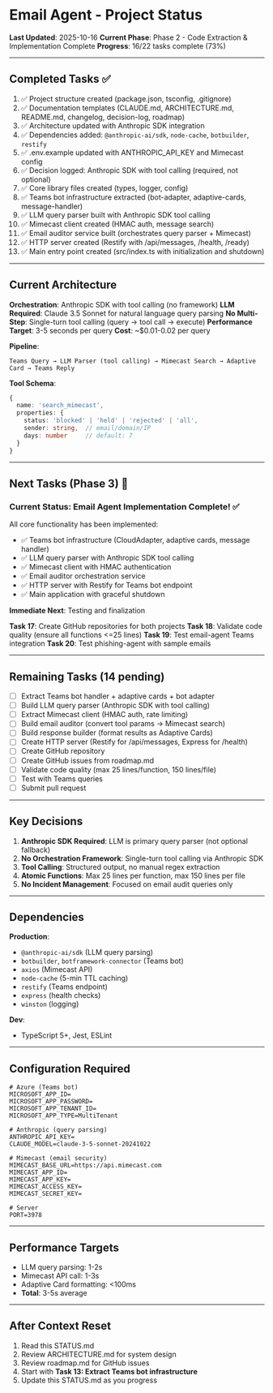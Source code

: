 # Email Agent - Project Status

**Last Updated**: 2025-10-16
**Current Phase**: Phase 2 - Code Extraction & Implementation Complete
**Progress**: 16/22 tasks complete (73%)

---

## Completed Tasks ✅

1. ✅ Project structure created (package.json, tsconfig, .gitignore)
2. ✅ Documentation templates (CLAUDE.md, ARCHITECTURE.md, README.md, changelog, decision-log, roadmap)
3. ✅ Architecture updated with Anthropic SDK integration
4. ✅ Dependencies added: `@anthropic-ai/sdk`, `node-cache`, `botbuilder`, `restify`
5. ✅ .env.example updated with ANTHROPIC_API_KEY and Mimecast config
6. ✅ Decision logged: Anthropic SDK with tool calling (required, not optional)
7. ✅ Core library files created (types, logger, config)
8. ✅ Teams bot infrastructure extracted (bot-adapter, adaptive-cards, message-handler)
9. ✅ LLM query parser built with Anthropic SDK tool calling
10. ✅ Mimecast client created (HMAC auth, message search)
11. ✅ Email auditor service built (orchestrates query parser + Mimecast)
12. ✅ HTTP server created (Restify with /api/messages, /health, /ready)
13. ✅ Main entry point created (src/index.ts with initialization and shutdown)

---

## Current Architecture

**Orchestration**: Anthropic SDK with tool calling (no framework)
**LLM Required**: Claude 3.5 Sonnet for natural language query parsing
**No Multi-Step**: Single-turn tool calling (query → tool call → execute)
**Performance Target**: 3-5 seconds per query
**Cost**: ~$0.01-0.02 per query

**Pipeline**:
```
Teams Query → LLM Parser (tool calling) → Mimecast Search → Adaptive Card → Teams Reply
```

**Tool Schema**:
```typescript
{
  name: 'search_mimecast',
  properties: {
    status: 'blocked' | 'held' | 'rejected' | 'all',
    sender: string,  // email/domain/IP
    days: number     // default: 7
  }
}
```

---

## Next Tasks (Phase 3) 🚧

### Current Status: Email Agent Implementation Complete! ✅

All core functionality has been implemented:
- ✅ Teams bot infrastructure (CloudAdapter, adaptive cards, message handler)
- ✅ LLM query parser with Anthropic SDK tool calling
- ✅ Mimecast client with HMAC authentication
- ✅ Email auditor orchestration service
- ✅ HTTP server with Restify for Teams bot endpoint
- ✅ Main application with graceful shutdown

**Immediate Next**: Testing and finalization

**Task 17**: Create GitHub repositories for both projects
**Task 18**: Validate code quality (ensure all functions <=25 lines)
**Task 19**: Test email-agent Teams integration
**Task 20**: Test phishing-agent with sample emails

---

## Remaining Tasks (14 pending)

- [ ] Extract Teams bot handler + adaptive cards + bot adapter
- [ ] Build LLM query parser (Anthropic SDK with tool calling)
- [ ] Extract Mimecast client (HMAC auth, rate limiting)
- [ ] Build email auditor (convert tool params → Mimecast search)
- [ ] Build response builder (format results as Adaptive Cards)
- [ ] Create HTTP server (Restify for /api/messages, Express for /health)
- [ ] Create GitHub repository
- [ ] Create GitHub issues from roadmap.md
- [ ] Validate code quality (max 25 lines/function, 150 lines/file)
- [ ] Test with Teams queries
- [ ] Submit pull request

---

## Key Decisions

1. **Anthropic SDK Required**: LLM is primary query parser (not optional fallback)
2. **No Orchestration Framework**: Single-turn tool calling via Anthropic SDK
3. **Tool Calling**: Structured output, no manual regex extraction
4. **Atomic Functions**: Max 25 lines per function, max 150 lines per file
5. **No Incident Management**: Focused on email audit queries only

---

## Dependencies

**Production**:
- `@anthropic-ai/sdk` (LLM query parsing)
- `botbuilder`, `botframework-connector` (Teams bot)
- `axios` (Mimecast API)
- `node-cache` (5-min TTL caching)
- `restify` (Teams endpoint)
- `express` (health checks)
- `winston` (logging)

**Dev**:
- TypeScript 5+, Jest, ESLint

---

## Configuration Required

```env
# Azure (Teams bot)
MICROSOFT_APP_ID=
MICROSOFT_APP_PASSWORD=
MICROSOFT_APP_TENANT_ID=
MICROSOFT_APP_TYPE=MultiTenant

# Anthropic (query parsing)
ANTHROPIC_API_KEY=
CLAUDE_MODEL=claude-3-5-sonnet-20241022

# Mimecast (email security)
MIMECAST_BASE_URL=https://api.mimecast.com
MIMECAST_APP_ID=
MIMECAST_APP_KEY=
MIMECAST_ACCESS_KEY=
MIMECAST_SECRET_KEY=

# Server
PORT=3978
```

---

## Performance Targets

- LLM query parsing: 1-2s
- Mimecast API call: 1-3s
- Adaptive Card formatting: <100ms
- **Total**: 3-5s average

---

## After Context Reset

1. Read this STATUS.md
2. Review ARCHITECTURE.md for system design
3. Review roadmap.md for GitHub issues
4. Start with **Task 13: Extract Teams bot infrastructure**
5. Update this STATUS.md as you progress

